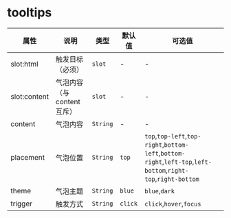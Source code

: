 # tooltips

<template>
    <coding
        :code="code1"
        title="简单tooltips"
        content="最简单的tooltips，只有一个content"
    >
        <y-tooltips content="我是一个tooltips">
            <y-button slot="html">最简单的tooltips</y-button>
        </y-tooltips>
    </coding>
    <coding
        :code="code2"
        title="slot:html"
        content="也可以使用slot:html来自定义气泡内容"
    >
        <y-tooltips>
            <y-button slot="html">blue</y-button>
            <template slot="content">
                <ul>
                    <li>safasdf</li>
                    <li>safasdf</li>
                    <li>safasdf</li>
                </ul>
            </template>
        </y-tooltips>
    </coding>
    <coding
        :code="code3"
        title="皮肤"
        content="有三款皮肤可选blue,dark,white，默认blue."
    >
        <y-tooltips content="我是一个tooltips">
            <y-button slot="html">蓝色</y-button>
        </y-tooltips>
        <y-tooltips content="我是一个tooltips" theme="dark">
            <y-button slot="html">黑色</y-button>
        </y-tooltips>
        <y-tooltips content="我是一个tooltips" theme="white">
            <y-button slot="html">白色</y-button>
        </y-tooltips>
    </coding>
    <coding
        :code="code4"
        title="触发方式"
        content="三种触发方式hover,click,focus，默认click"
    >
        <y-tooltips content="我是一个tooltips" trigger="hover">
            <y-button slot="html">hover</y-button>
        </y-tooltips>
        <y-tooltips content="我是一个tooltips" trigger="click">
            <y-button slot="html">click</y-button>
        </y-tooltips>
        <y-tooltips content="我是一个tooltips" trigger="focus">
            <input type="text" name="" slot="html">
        </y-tooltips>
    </coding>
    <coding
        :code="code5"
        title="给tooltips绑定一个v-model"
        content="可以给tooltips绑定一个v-model来控制tooltips的隐藏显示。"
    >
        <y-tooltips trigger="hover" v-model="datas">
            <y-button slot="html">hover</y-button>
            <template slot="content">
                <p>小小tooltips   <a @click="datas=false">关闭</a></p>
            </template>
        </y-tooltips>
    </coding>
    <coding
        title="给tooltips绑定一个v-model"
        content="可以给tooltips绑定一个v-model来控制tooltips的隐藏显示。"
    >
        <div class="top">
            <y-tooltips trigger="hover" content="sfasfasdf" placement="top">
                <y-button slot="html">top</y-button>
            </y-tooltips>
            <y-tooltips trigger="hover" content="sfasfasdf" placement="top-left">
                <y-button slot="html">top-left</y-button>
            </y-tooltips>
            <y-tooltips trigger="hover" content="sfasfasdf" placement="top-right">
                <y-button slot="html">top-right</y-button>
            </y-tooltips>
        </div>
        <div class="bottom">
            <y-tooltips trigger="hover" content="sfasfasdf" placement="bottom">
                <y-button slot="html">bottom</y-button>
            </y-tooltips>
            <y-tooltips trigger="hover" content="sfasfasdf" placement="bottom-left">
                <y-button slot="html">bottom-left</y-button>
            </y-tooltips>
            <y-tooltips trigger="hover" content="sfasfasdf" placement="bottom-right">
                <y-button slot="html">bottom-right</y-button>
            </y-tooltips>
        </div>
        <div class="left">
            <y-tooltips trigger="hover" content="sfasfasdf" placement="left">
                <y-button slot="html">left</y-button>
            </y-tooltips>
            <y-tooltips trigger="hover" content="sfasfasdf" placement="left-top">
                <y-button slot="html">left-top</y-button>
            </y-tooltips>
            <y-tooltips trigger="hover" content="sfasfasdf" placement="left-bottom">
                <y-button slot="html">left-bottom</y-button>
            </y-tooltips>
        </div>
        <div class="right">
            <y-tooltips trigger="hover" content="sfasfasdf" placement="right">
                <y-button slot="html">right</y-button>
            </y-tooltips>
            <y-tooltips trigger="hover" content="sfasfasdf" placement="right-top">
                <y-button slot="html">right-top</y-button>
            </y-tooltips>
            <y-tooltips trigger="hover" content="sfasfasdf" placement="right-bottom">
                <y-button slot="html">right-bottom</y-button>
            </y-tooltips>
        </div>
    </coding>
</template>
<script>
export default {
    data(){
        return {
            code1:
`<y-tooltips content="我是一个tooltips">
    <y-button slot="html">最简单的tooltips</y-button>
</y-tooltips>
`,
            code2:
`<y-tooltips>
    <y-button slot="html">blue</y-button>
    <template slot="content">
        <ul>
            <li>safasdf</li>
            <li>safasdf</li>
            <li>safasdf</li>
        </ul>
    </template>
</y-tooltips>`,
            code3:
`<y-tooltips content="我是一个tooltips">
    <y-button slot="html">蓝色</y-button>
</y-tooltips>
<y-tooltips content="我是一个tooltips" theme="dark">
    <y-button slot="html">黑色</y-button>
</y-tooltips>
<y-tooltips content="我是一个tooltips" theme="white">
    <y-button slot="html">白色</y-button>
</y-tooltips>`,
            code4:
`<y-tooltips content="我是一个tooltips" trigger="hover">
    <y-button slot="html">hover</y-button>
</y-tooltips>
<y-tooltips content="我是一个tooltips" trigger="click">
    <y-button slot="html">click</y-button>
</y-tooltips>
<y-tooltips content="我是一个tooltips" trigger="focus">
    <input type="text" name="" slot="html">
</y-tooltips>
`,
            code5:
`<y-tooltips trigger="hover" v-model="datas">
    <y-button slot="html">hover</y-button>
    <template slot="content">
        <p>小小tooltips   <a @click="datas=false">关闭</a></p>
    </template>
</y-tooltips>
export default {
    data(){
        datas:true
    }
}
`,
            datas:true
        }
    }
}
</script>






| 属性         | 说明                      | 类型     | 默认值  | 可选值                                                                                                        |
| ---------    | ----------------          | -------- | ------- | -------------------                                                                                           |
| slot:html    | 触发目标（必须）          | `slot`   | -       | -                                                                                                             |
| slot:content | 气泡内容（与content互斥） | `slot`   | -       | -                                                                                                             |
| content      | 气泡内容                  | `String` | -       | -                                                                                                             |
| placement    | 气泡位置                  | `String` | `top`   | `top`,`top-left`,`top-right`,`bottom-left`,`bottom-right`,`left-top`,`left-bottom`,`right-top`,`right-bottom` |
| theme        | 气泡主题                  | `String` | `blue`  | `blue`,`dark`                                                                                                 |
| trigger      | 触发方式                  | `String` | `click` | `click`,`hover`,`focus`                                                                                       |
